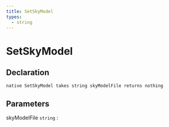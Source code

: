 ```yaml
---
title: SetSkyModel
types:
  - string
---
```


# SetSkyModel

## Declaration

```jass
native SetSkyModel takes string skyModelFile returns nothing
```

## Parameters
skyModelFile `string`
: 
